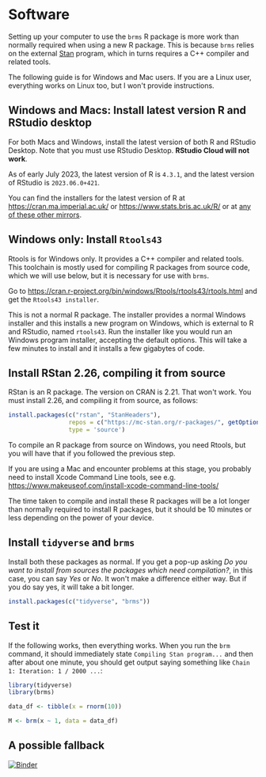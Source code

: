 # Software

Setting up your computer to use the `brms` R package is more work than normally required when using a new R package.
This is because `brms` relies on the external [Stan](https://mc-stan.org/) program, which in turns requires a C++ compiler and related tools.

The following guide is for Windows and Mac users.
If you are a Linux user, everything works on Linux too, but I won't provide instructions.


## Windows and Macs: Install latest version R and RStudio desktop

For both Macs and Windows, install the latest version of both R and RStudio Desktop.
Note that you must use RStudio Desktop. **RStudio Cloud will not work**.

As of early July 2023, the latest version of R is `4.3.1`, and the latest version of RStudio is `2023.06.0+421`.

You can find the installers for the latest version of R at https://cran.ma.imperial.ac.uk/ or https://www.stats.bris.ac.uk/R/ or at [any of these other mirrors](https://cran.r-project.org/mirrors.html).

## Windows only:  Install `Rtools43`

Rtools is for Windows only. It provides a C++ compiler and related tools. This toolchain is mostly used for compiling R packages from source code, which we will use below, but it is necessary for use with `brms`.

Go to https://cran.r-project.org/bin/windows/Rtools/rtools43/rtools.html and get the `Rtools43 installer`.

This is not a normal R package. The installer provides a normal Windows installer and this installs a new program on Windows, which is external to R and RStudio, named `rtools43`. Run the installer like you would run an Windows program installer, accepting the default options. This will take a few minutes to install and it installs a few gigabytes of code.

## Install RStan 2.26, compiling it from source

RStan is an R package. The version on CRAN is 2.21. That won't work. You must install 2.26, and compiling it from source, as follows:

```r
install.packages(c("rstan", "StanHeaders"), 
                 repos = c("https://mc-stan.org/r-packages/", getOption("repos")),
                 type = 'source')
```

To compile an R package from source on Windows, you need Rtools, but you will have that if you followed the previous step.

If you are using a Mac and encounter problems at this stage, you probably need to install Xcode Command Line tools, see e.g. https://www.makeuseof.com/install-xcode-command-line-tools/

The time taken to compile and install these R packages will be a lot longer than normally required to install R packages, but it should be 10 minutes or less depending on the power of your device.


## Install `tidyverse` and `brms`

Install both these packages as normal. If you get a pop-up asking *Do you want to install from sources the packages which need compilation?*, in this case, you can say *Yes* or *No*. It won't make a difference either way. But if you do say yes, it will take a bit longer.
```r
install.packages(c("tidyverse", "brms"))
```

## Test it

If the following works, then everything works. When you run the `brm` command, it should immediately state `Compiling Stan program...` and then after about one minute, you should get output saying something like `Chain 1: Iteration: 1 / 2000 ...`:

```r
library(tidyverse)
library(brms)

data_df <- tibble(x = rnorm(10))

M <- brm(x ~ 1, data = data_df)
```

## A possible fallback

[![Binder](https://notebooks.gesis.org/binder/badge_logo.svg)](https://notebooks.gesis.org/binder/v2/gh/mark-andrews/intro_bda_qub/HEAD?urlpath=rstudio)
